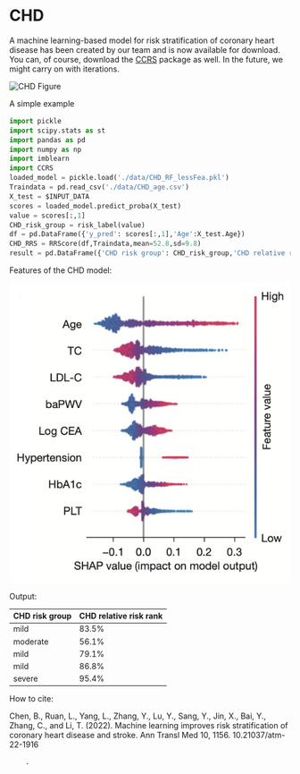 # CHD
A machine learning-based model for risk stratification of coronary heart disease has been created by our team and is now available for download. You can, of course, download the [CCRS](https://pypi.org/project/CCRS/) package as well. In the future, we might carry on with iterations.

![CHD Figure](https://www.cdc.gov/heartdisease/images/coronary-artery-disease-medium.jpg)

A simple example

```python
import pickle
import scipy.stats as st
import pandas as pd
import numpy as np
import imblearn
import CCRS
loaded_model = pickle.load('./data/CHD_RF_lessFea.pkl')
Traindata = pd.read_csv('./data/CHD_age.csv')
X_test = $INPUT_DATA
scores = loaded_model.predict_proba(X_test)
value = scores[:,1]
CHD_risk_group = risk_label(value)
df = pd.DataFrame({'y_pred': scores[:,1],'Age':X_test.Age})
CHD_RRS = RRScore(df,Traindata,mean=52.8,sd=9.8)
result = pd.DataFrame({'CHD risk group': CHD_risk_group,'CHD relative risk rank':CHD_RRS})
```

Features of the CHD model:

![Features](https://github.com/VVictorChen/CHD/blob/main/Model/CHD%20features.png)

Output:

| CHD risk group | CHD relative risk rank |
| -----------    | -----------            |
| mild           | 83.5%                  |
| moderate       | 56.1%                  |
| mild           | 79.1%                  |
| mild           | 86.8%                  |
| severe         | 95.4%                  |


How to cite:

Chen, B., Ruan, L., Yang, L., Zhang, Y., Lu, Y., Sang, Y., Jin, X., Bai, Y., Zhang, C., and Li, T. (2022). Machine learning improves risk stratification of coronary heart disease and stroke. Ann Transl Med 10, 1156. 10.21037/atm-22-1916
        
        
        
        
        
        
        
        .
  
